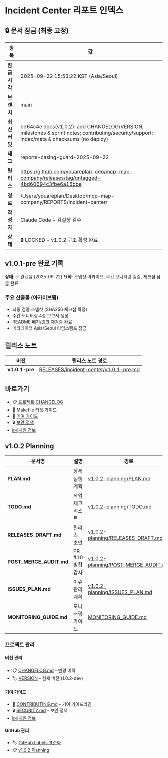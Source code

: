 # Incident Center 리포트 인덱스

## 🔒 문서 잠금 (최종 고정)

| 항목 | 값 |
|------|---|
| **잠금 시각** | 2025-09-22 15:53:22 KST (Asia/Seoul) |
| **브랜치** | main |
| **최신 커밋** | bd64c4e docs(v1.0.2): add CHANGELOG/VERSION; milestones & sprint notes; contributing/security/support; index/meta & checksums (no deploy) |
| **태그** | reports-casing-guard-2025-09-22 |
| **릴리스** | https://github.com/youareplan-ceo/mcp-map-company/releases/tag/untagged-4bd60694c3fbe6a15bbe |
| **경로** | /Users/youareplan/Desktop/mcp-map-company/REPORTS/incident-center/ |
| **작성자** | Claude Code + 김실장 검수 |
| **상태** | 🔒 LOCKED - v1.0.2 구조 확정 완료 |

## v1.0.1-pre 완료 기록

**상태**: ✅ 완료됨 (2025-09-22)
**요약**: 스냅샷 아카이브, 주간 모니터링 검증, 체크섬 잠금 완료

### 주요 산출물 (아카이브됨)
- 최종 검증 스냅샷 (SHA256 체크섬 확정)
- 주간 모니터링 4종 보고서 생성
- README 배지/링크 재검증 완료
- 메타데이터 Asia/Seoul 타임스탬프 잠금

## 릴리스 노트

| 버전 | 릴리스 노트 경로 |
|------|------------------|
| **v1.0.1-pre** | [RELEASES/incident-center/v1.0.1-pre.md](../../RELEASES/incident-center/v1.0.1-pre.md) |

## 바로가기

- 📋 [프로젝트 CHANGELOG](../../CHANGELOG.md)
- 🔧 [Makefile 타겟 가이드](../../README.md#빠른-사용법)
- 📝 [기여 가이드](../../CONTRIBUTING.md)
- 🔒 [보안 정책](../../SECURITY.md)
- 🆘 [지원 정보](../../SUPPORT.md)

## v1.0.2 Planning

| 문서명 | 설명 | 경로 |
|--------|------|------|
| **PLAN.md** | 상세 실행 계획 | [v1.0.2-planning/PLAN.md](./v1.0.2-planning/PLAN.md) |
| **TODO.md** | 작업 체크리스트 | [v1.0.2-planning/TODO.md](./v1.0.2-planning/TODO.md) |
| **RELEASES_DRAFT.md** | 릴리스 초안 | [v1.0.2-planning/RELEASES_DRAFT.md](./v1.0.2-planning/RELEASES_DRAFT.md) |
| **POST_MERGE_AUDIT.md** | PR #10 병합 감사 | [v1.0.2-planning/POST_MERGE_AUDIT.md](./v1.0.2-planning/POST_MERGE_AUDIT.md) |
| **ISSUES_PLAN.md** | 이슈 관리 계획 | [v1.0.2-planning/ISSUES_PLAN.md](./v1.0.2-planning/ISSUES_PLAN.md) |
| **MONITORING_GUIDE.md** | 모니터링 가이드 | [MONITORING_GUIDE.md](./MONITORING_GUIDE.md) |

### 프로젝트 관리

#### 버전 관리
- 📋 [CHANGELOG.md](../../CHANGELOG.md) - 변경 이력
- 🏷️ [VERSION](../../VERSION) - 현재 버전 (1.0.2-dev)

#### 기여 가이드
- 📝 [CONTRIBUTING.md](../../CONTRIBUTING.md) - 기여 가이드라인
- 🔒 [SECURITY.md](../../SECURITY.md) - 보안 정책
- 🆘 [지원 정보](../../SUPPORT.md)

#### GitHub 관리
- 🏷️ [GitHub Labels 표준화](../../.github/LABELS.md)
- 📋 [v1.0.2 Planning](./v1.0.2-planning/)